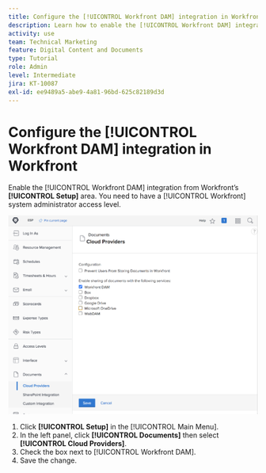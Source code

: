 ```yaml
---
title: Configure the [!UICONTROL Workfront DAM] integration in Workfront
description: Learn how to enable the [!UICONTROL Workfront DAM] integration at the system administrator access level.
activity: use
team: Technical Marketing
feature: Digital Content and Documents
type: Tutorial
role: Admin
level: Intermediate
jira: KT-10087
exl-id: ee9489a5-abe9-4a81-96bd-625c82189d3d
---
```

# Configure the [!UICONTROL Workfront DAM] integration in Workfront

Enable the [!UICONTROL Workfront DAM] integration from Workfront’s **[!UICONTROL Setup]** area. You need to have a [!UICONTROL Workfront] system administrator access level.

![A screenshot of the [!UICONTROL Cloud Providers] configuration page](assets/01-configure-the-integration-in-workfront.png)

1. Click **[!UICONTROL Setup]** in the [!UICONTROL Main Menu].
1. In the left panel, click **[!UICONTROL Documents]** then select **[!UICONTROL Cloud Providers]**.
1. Check the box next to [!UICONTROL Workfront DAM].
1. Save the change.

<!--
Learn more graphic and documentation article link, below
* Enabling Workfront DAM
 -->
